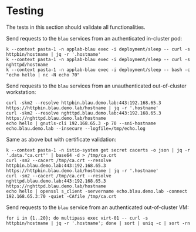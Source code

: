# Testing

The tests in this section should validate all functionalities.

Send requests to the `blau` services from an authenticated in-cluster pod:
```console
k --context pasta-1 -n applab-blau exec -i deployment/sleep -- curl -s httpbin/hostname | jq -r '.hostname'
k --context pasta-1 -n applab-blau exec -i deployment/sleep -- curl -s nghttpd/hostname
k --context pasta-1 -n applab-blau exec -i deployment/sleep -- bash -c "echo hello | nc -N echo 70"
```

Send requests to the `blau` services from an unauthenticated out-of-cluster workstation:
```console
curl -skm2 --resolve httpbin.blau.demo.lab:443:192.168.65.3 https://httpbin.blau.demo.lab/hostname | jq -r '.hostname'
curl -skm2 --resolve nghttpd.blau.demo.lab:443:192.168.65.3 https://nghttpd.blau.demo.lab/hostname
echo hello | gnutls-cli 192.168.65.3 -p 70 --sni-hostname echo.blau.demo.lab --insecure --logfile=/tmp/echo.log
```

Same as above but with certificate validation:
```console
k --context pasta-1 -n istio-system get secret cacerts -o json | jq -r '.data."ca.crt"' | base64 -d > /tmp/ca.crt
curl -sm2 --cacert /tmp/ca.crt --resolve httpbin.blau.demo.lab:443:192.168.65.3 https://httpbin.blau.demo.lab/hostname | jq -r '.hostname'
curl -sm2 --cacert /tmp/ca.crt --resolve nghttpd.blau.demo.lab:443:192.168.65.3 https://nghttpd.blau.demo.lab/hostname
echo hello | openssl s_client -servername echo.blau.demo.lab -connect 192.168.65.3:70 -quiet -CAfile /tmp/ca.crt
```

Send requests to the `blau` service from an authenticated out-of-cluster VM:
```console
for i in {1..20}; do multipass exec virt-01 -- curl -s httpbin/hostname | jq -r '.hostname'; done | sort | uniq -c | sort -rn
```
